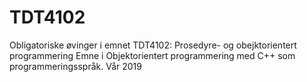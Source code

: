 # TDT4102
Obligatoriske øvinger i emnet TDT4102: Prosedyre- og obejktorientert programmering
Emne i Objektorientert programmering med C++ som programmeringsspråk. 
Vår 2019
